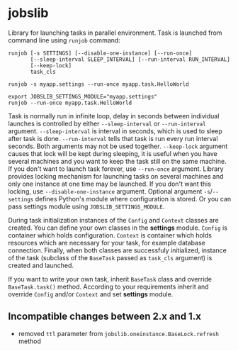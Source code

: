 # jobslib

Library for launching tasks in parallel environment. Task is launched from
command line using `runjob` command:

    runjob [-s SETTINGS] [--disable-one-instance] [--run-once]
           [--sleep-interval SLEEP_INTERVAL] [--run-interval RUN_INTERVAL]
           [--keep-lock]
           task_cls

    runjob -s myapp.settings --run-once myapp.task.HelloWorld

    export JOBSLIB_SETTINGS_MODULE="myapp.settings"
    runjob --run-once myapp.task.HelloWorld

Task is normally run in infinite loop, delay in seconds between individual
launches is controlled by either `--sleep-interval` or `--run-interval`
argument. `--sleep-interval` is interval in seconds, which is used to
sleep after task is done. `--run-interval` tells that task is run every
run interval seconds. Both arguments may not be used together. `--keep-lock`
argument causes that lock will be kept during sleeping, it is useful when you
have several machines and you want to keep the task still on the same machine.
If you don't want to launch task forever, use `--run-once` argument. Library
provides locking mechanism for launching tasks on several machines and only
one instance at one time may be launched. If you don't want this locking, use
`--disable-one-instance` argument. Optional argument `-s`/`--settings`
defines Python's module where configuration is stored. Or you can pass
settings module using `JOBSLIB_SETTINGS_MODULE`.

During task initialization instances of the `Config` and `Context` classes
are created. You can define your own classes in the **settings** module.
`Config` is container which holds configuration. `Context` is container
which holds resources which are necessary for your task, for example
database connection. Finally, when both classes are successfuly initialized,
instance of the task (subclass of the `BaseTask` passed as `task_cls`
argument) is created and launched.

If you want to write your own task, inherit `BaseTask` class and override
`BaseTask.task()` method. According to your requirements inherit and
override `Config` and/or `Context` and set **settings** module.

## Incompatible changes between 2.x and 1.x

* removed `ttl` parameter from `jobslib.oneinstance.BaseLock.refresh` method
